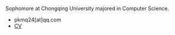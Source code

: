 Sophomore at Chongqing University majored in Computer Science.
- pkmq24[at]qq.com
- [CV](cv.puluter.cn)
